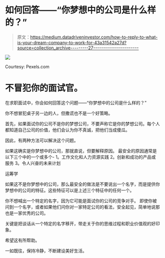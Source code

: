 # 如何回答——“你梦想中的公司是什么样的？”

> 原文：<https://medium.datadriveninvestor.com/how-to-reply-to-what-is-your-dream-company-to-work-for-43a31542a27d?source=collection_archive---------27----------------------->

![](img/9bc629fb7c6d8bbe9a098aefa4c2c1b5.png)

Courtesy: Pexels.com

# 不冒犯你的面试官。

在求职面试中，你会如何回答这个问题——“你梦想中的公司是什么样的？”

你不想冒犯桌子另一边的人，但撒谎也不是一个好策略。

首先，如果面试你的公司不是你的梦想公司，不要声称它是你的梦想公司。每个人都知道自己公司的价值，他们会认为你不真诚，把他们当成傻瓜。

因此，有两种方法可以解决这个问题。

如果这确实是你梦想中的公司，那就直说，但要解释原因。
最安全的原因通常是以下三个中的一个或多个-
1。工作文化和人力资源实践
2。创新和成功的产品或服务
3。令人兴奋的未来计划

运筹学

如果这不是你梦想中的公司，那么最安全的做法是不要说出一个名字，而是提供你梦想中的公司的特征。这些特征可以是上述三个特征中的任何一个。

你不想喊出一个特定的名字，因为它可能是面试你的公司的竞争对手。
即使你被问到一个名字，或者如果他们问你对一家特定公司的看法，安全起见，简单地说那也是一家优秀的公司。

关键是把谈话从一个特定的名字移开，带走关于你的思维过程和职业价值观的好印象。

希望这有所帮助。

一如既往，保持冷静，不断建设美好生活。